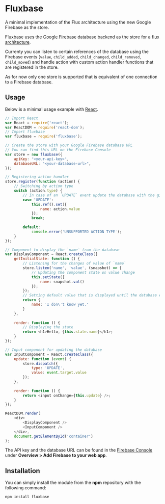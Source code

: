 # Fluxbase

A minimal implementation of the Flux architecture using the new Google Firebase as the store.

Fluxbase uses the [Google Firebase](https://firebase.google.com) database backend as the store for
a [flux architecture](https://facebook.github.io/flux/docs/overview.html).

Currenty you can listen to certain references of the database using the Firebase events (`value`, 
`child_added`, `child_changed`, `child_removed`, `child_moved`) and handle action with custom
action handler functions that are registered in the store.

As for now only one store is supported that is equivalent of one connection to a Firebase database.

## Usage

Below is a minimal usage example with [React](https://facebook.github.io/react/).

```js
// Import React
var React = require('react');
var ReactDOM = require('react-dom');
// Import fluxbase
var fluxbase = require('fluxbase');

// Create the store with your Google Firebase database URL
// You can find this URL on the Firebase Console
var store = new fluxbase({
    apiKey: "<your-api-key>",
    databaseURL: "<your-database-url>",
});

// Registering action handler
store.register(function (action) {
    // Switching by action type
    switch (action.type) {
        // In case of an `UPDATE` event update the database with the given value
        case 'UPDATE':
            this.ref().set({
                name: action.value
            });
            break;
        
        default:
            console.error('UNSUPPORTED ACTION TYPE');
    }
});

// Component to display the `name` from the database
var DisplayComponent = React.createClass({
    getInitialState: function () {
        // Listening for the changes of value of `name`
        store.listen('name', 'value', (snapshot) => {
            // Updating the component state on value change
            this.setState({
                name: snapshot.val()
            });
        });
        // Setting default value that is displayed until the database connection is made
        return {
            name: 'I don\'t know yet.'
        }
    },
    
    render: function () {
        // Displaying the state
        return <h1>Hello, {this.state.name}</h1>;
    }
});

// Input component for updating the database
var InputComponent = React.createClass({
    update: function (event) {
        store.dispatch({
            type: 'UPDATE',
            value: event.target.value
        });
    },
    
    render: function () {
        return <input onChange={this.update} />;
    }
});

ReactDOM.render(
    <div>
        <DisplayComponent />
        <InputComponent />
    </div>,
    document.getElementById('container')
);

```

The API key and the database URL can be found in the 
[Firebase Console](https://console.firebase.google.com/) under
**Overview > Add Firebase to your web app**.

## Installation

You can simply install the module from the **npm** repository with the following command:

    npm install fluxbase